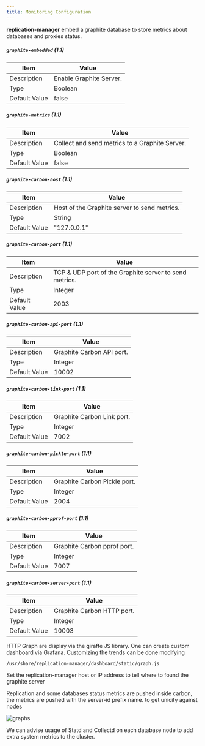 ```yaml
---
title: Monitoring Configuration
---
```


**replication-manager** embed a graphite database to store metrics about databases and proxies status.

##### `graphite-embedded` (1.1)

| Item          | Value |
| ----          | ----- |
| Description   | Enable Graphite Server. |
| Type          | Boolean |
| Default Value | false |

##### `graphite-metrics` (1.1)

| Item          | Value |
| ----          | ----- |
| Description   | Collect and send metrics to a Graphite Server. |
| Type          | Boolean |
| Default Value | false |

##### `graphite-carbon-host` (1.1)

| Item          | Value |
| ----          | ----- |
| Description   | Host of the Graphite server to send metrics. |
| Type          | String |
| Default Value | "127.0.0.1" |

##### `graphite-carbon-port` (1.1)

| Item          | Value |
| ----          | ----- |
| Description   | TCP & UDP port of the Graphite server to send metrics. |
| Type          | Integer |
| Default Value | 2003 |

##### `graphite-carbon-api-port` (1.1)

| Item          | Value |
| ----          | ----- |
| Description   | Graphite Carbon API port. |
| Type          | Integer |
| Default Value | 10002 |

##### `graphite-carbon-link-port` (1.1)

| Item          | Value |
| ----          | ----- |
| Description   | Graphite Carbon Link port. |
| Type          | Integer |
| Default Value | 7002 |

##### `graphite-carbon-pickle-port` (1.1)

| Item          | Value |
| ----          | ----- |
| Description   | Graphite Carbon Pickle port. |
| Type          | Integer |
| Default Value | 2004 |

##### `graphite-carbon-pprof-port` (1.1)

| Item          | Value |
| ----          | ----- |
| Description   | Graphite Carbon pprof port. |
| Type          | Integer |
| Default Value | 7007 |    

##### `graphite-carbon-server-port` (1.1)

| Item          | Value |
| ----          | ----- |
| Description   | Graphite Carbon HTTP port. |
| Type          | Integer |
| Default Value | 10003 |   


HTTP Graph are display via the giraffe JS library. One can create custom dashboard via Grafana.
Customizing the trends can be done modifying

```
/usr/share/replication-manager/dashboard/static/graph.js
```

Set the replication-manager host or IP address to tell where to found the graphite server

Replication and some databases status metrics are pushed inside carbon, the metrics are pushed with the server-id prefix name. to get unicity against nodes  


![graphs](/doc/graphs.png)

We can advise usage of Statd and Collectd on each database node to add extra system metrics to the cluster.
